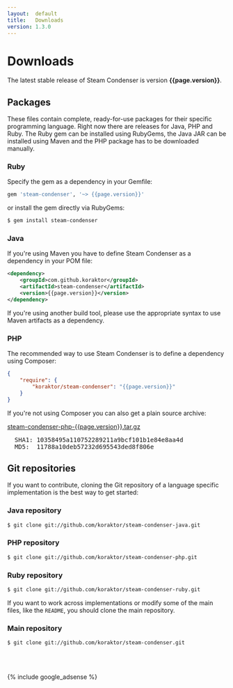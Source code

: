 ```yaml
---
layout:  default
title:   Downloads
version: 1.3.0
---
```

Downloads
=========

The latest stable release of Steam Condenser is version **{{page.version}}**.

## Packages
These files contain complete, ready-for-use packages for their specific
programming language. Right now there are releases for Java, PHP and Ruby.
The Ruby gem can be installed using RubyGems, the Java JAR can be installed
using Maven and the PHP package has to be downloaded manually.

### Ruby

Specify the gem as a dependency in your Gemfile:

```ruby
gem 'steam-condenser', '~> {{page.version}}'
```

or install the gem directly via RubyGems:

```sh
$ gem install steam-condenser
```

### Java

If you're using Maven you have to define Steam Condenser as a dependency in
your POM file:

```xml
<dependency>
    <groupId>com.github.koraktor</groupId>
    <artifactId>steam-condenser</artifactId>
    <version>{{page.version}}</version>
</dependency>
```

If you're using another build tool, please use the appropriate syntax to use
Maven artifacts as a dependency.

### PHP

The recommended way to use Steam Condenser is to define a dependency using
Composer:

```json
{
    "require": {
        "koraktor/steam-condenser": "{{page.version}}"
    }
}
```

If you're not using Composer you can also get a plain source archive:

<div class="download">
  <a href="https://github.com/koraktor/steam-condenser-php/archive/{{page.version}}.tar.gz">steam-condenser-php-{{page.version}}.tar.gz</a>
  <br>
  <pre>
  SHA1: 10358495a110752289211a9bcf101b1e84e8aa4d
  MD5:  11788a10deb57232d695543ded8f806e</pre>
</div>

## Git repositories
If you want to contribute, cloning the Git repository of a language specific
implementation is the best way to get started:

### Java repository

```sh
$ git clone git://github.com/koraktor/steam-condenser-java.git
```

### PHP repository

```sh
$ git clone git://github.com/koraktor/steam-condenser-php.git
```

### Ruby repository

```sh
$ git clone git://github.com/koraktor/steam-condenser-ruby.git
```

If you want to work across implementations or modify some of the main files,
like the `README`, you should clone the main repository.

### Main repository

```sh
$ git clone git://github.com/koraktor/steam-condenser.git
```

<br><br>

{% include google_adsense %}
